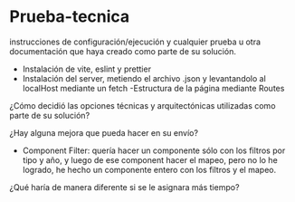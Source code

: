 # Prueba-tecnica

instrucciones de configuración/ejecución y cualquier prueba u otra documentación que haya creado como parte de su solución.

- Instalación de vite, eslint y prettier
- Instalación del server, metiendo el archivo .json y levantandolo al localHost mediante un fetch
  -Estructura de la página mediante Routes

¿Cómo decidió las opciones técnicas y arquitectónicas utilizadas como parte de su solución?

¿Hay alguna mejora que pueda hacer en su envío?

- Component Filter: quería hacer un componente sólo con los filtros por tipo y año, y luego de ese component hacer el mapeo, pero no lo he logrado, he hecho un componente entero con los filtros y el mapeo.

¿Qué haría de manera diferente si se le asignara más tiempo?
